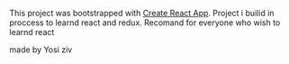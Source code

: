 This project was bootstrapped with [Create React App](https://github.com/facebook/create-react-app).
Project i builid in proccess to learnd react and redux.
Recomand for everyone who wish to learnd react

made by Yosi ziv 
